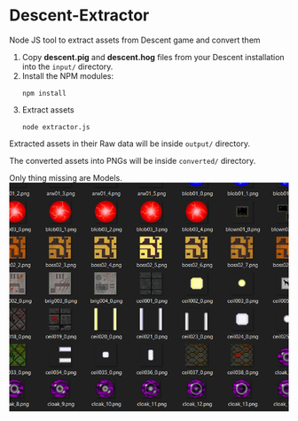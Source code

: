 # Descent-Extractor
Node JS tool to extract assets from Descent game and convert them 

1. Copy **descent.pig** and **descent.hog** files from your Descent installation into the `input/` directory.
2. Install the NPM modules:
   ```
   npm install
   ```
3. Extract assets
   ```
   node extractor.js
   ```

Extracted assets in their Raw data will be inside `output/` directory.

The converted assets into PNGs will be inside `converted/` directory.

Only thing missing are Models.
![](preview.png)
